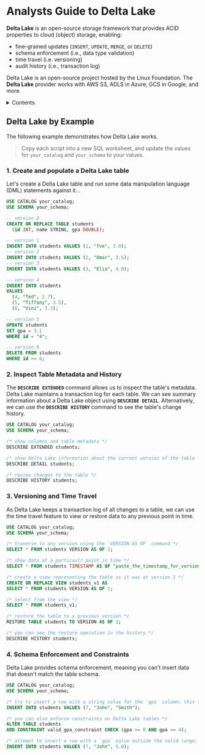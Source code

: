 # Analysts Guide to Delta Lake

**Delta Lake** is an open-source storage framework that provides ACID properties to cloud (object) storage, enabling:
- fine-grained updates (`INSERT`, `UPDATE`, `MERGE`, or `DELETE`)
- schema enforcement (i.e., data type validation)
- time travel (i.e. versioning)
- audit history (i.e., transaction log)

Delta Lake is an open-source project hosted by the Linux Foundation.  The **Delta Lake** provider works with AWS S3, ADLS in Azure, GCS in Google, and more.

<details>
<summary>Contents</summary>
<ol>
<li><a href="#create-populate-table">1. Create and populate a Delta Lake table</a></li>
<li><a href="#show-metadata">2. Inspect Table Metadata and History</a></li>
<li><a href="#time-travel">3. Versioning and Time Travel</a></li>
<li><a href="#schema-enforcement">4. Schema Enforcement and Constraints</a></li>
</ol>
</details>

## Delta Lake by Example

The following example demonstrates how Delta Lake works. 

> Copy each script into a new SQL worksheet, and update the values for `your_catalog` and `your_schema` to your values.

### <a id="create-populate-table"></a>1. Create and populate a Delta Lake table

Let's create a Delta Lake table and run some data manipulation language (DML) statements against it...

```sql
USE CATALOG your_catalog;
USE SCHEMA your_schema;

-- version 0
CREATE OR REPLACE TABLE students
  (id INT, name STRING, gpa DOUBLE);

-- version 1  
INSERT INTO students VALUES (1, "Yve", 3.0);
-- version 2
INSERT INTO students VALUES (2, "Omar", 3.5);
-- version 3
INSERT INTO students VALUES (3, "Elia", 4.0);

-- version 4
INSERT INTO students
VALUES 
  (4, "Ted", 2.7),
  (5, "Tiffany", 3.5),
  (6, "Vini", 3.3);

-- version 5  
UPDATE students 
SET gpa = 3.1
WHERE id = "4";

-- version 6
DELETE FROM students 
WHERE id >= 6;
```

### <a id="show-metadata"></a>2. Inspect Table Metadata and History

The **`DESCRIBE EXTENDED`** command allows us to inspect the table's metadata.  Delta Lake maintains a transaction log for each table.  We can see summary information about a Delta Lake object using **`DESCRIBE DETAIL`**.  Alternatively, we can use the **`DESCRIBE HISTORY`** command to see the table's change history.

```sql
USE CATALOG your_catalog;
USE SCHEMA your_schema;

/* show columns and table metadata */
DESCRIBE EXTENDED students;

/* show Delta Lake information about the current version of the table */
DESCRIBE DETAIL students;

/* review changes to the table */
DESCRIBE HISTORY students;
```

### <a id="time-travel"></a>3. Versioning and Time Travel

As Delta Lake keeps a transaction log of all changes to a table, we can use the time travel feature to view or restore data to any previous point in time.

```sql
USE CATALOG your_catalog;
USE SCHEMA your_schema;

/* traverse to any version using the `VERSION AS OF` command */
SELECT * FROM students VERSION AS OF 1;

/* show data at a particaulr point in time */
SELECT * FROM students TIMESTAMP AS OF "paste_the_timestamp_for_version_1_here";

/* create a view representing the table as it was at version 1 */
CREATE OR REPLACE VIEW students_v1 AS
SELECT * FROM students VERSION AS OF 1;

/* select from the view */
SELECT * FROM students_v1;

/* restore the table to a previous version */
RESTORE TABLE students TO VERSION AS OF 1;

/* you can see the restore operation in the history */
DESCRIBE HISTORY students;
```

### <a id="schema-enforcement"></a>4. Schema Enforcement and Constraints 

Delta Lake provides schema enforcement, meaning you can't insert data that doesn't match the table schema.

```sql
USE CATALOG your_catalog;
USE SCHEMA your_schema;

/* try to insert a row with a string value for the `gpa` column; this should fail... */
INSERT INTO students VALUES (7, "John", "Smith");

/* you can also enforce constraints on Delta Lake tables */
ALTER TABLE students
ADD CONSTRAINT valid_gpa_constraint CHECK (gpa >= 0 AND gpa <= 4);

/* attempt to insert a row with a `gpa` value outside the valid range; this should fail... */
INSERT INTO students VALUES (7, "John", 5.0);
```